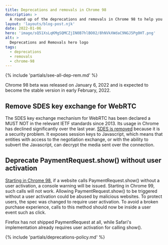 ```yaml
---
title: Deprecations and removals in Chrome 98
description: >
  A round up of the deprecations and removals in Chrome 98 to help you plan.
layout: 'layouts/blog-post.njk'
date: 2022-01-06
hero: 'image/sQ51XsLqKMgSQMCZjIN0B7hlBO02/8hNVkXWdaC9NGJ5Pg0HT.png'
alt: >
  Deprecations and Removals hero logo
tags:
  - deprecations
  - removals
  - chrome-98
---
```


{% include 'partials/see-all-dep-rem.md' %}

Chrome 98 beta was released on January 6, 2022 and is expected to become the
stable version in early February, 2022.

## Remove SDES key exchange for WebRTC

The SDES key exchange mechanism for WebRTC has been declared a MUST NOT in the
relevant IETF standards since 2013. Its usage in Chrome has declined
significantly over the last year. [SDES is
removed](https://chromestatus.com/features/5695324321480704) because it is a
security problem. It exposes session keys to Javascript, which means that
entities with access to the negotiation exchange, or with the ability to subvert
the Javascript, can decrypt the media sent over the connection.

## Deprecate PaymentRequest.show() without user activation

[Starting in Chrome 98](https://chromestatus.com/feature/5948593429020672), if a
website calls PaymentRequest.show() without a user activation, a console warning
will be issued. Starting in Chrome 99, such calls will not work. Allowing
PaymentRequest.show() to be triggered without a user activation could be abused
by malicious websites. To protect users, the spec was changed to require user
activation. To avoid a broken purchase experience, calls to this method should
now be inside a user event such as click.

Firefox has not shipped PaymentRequest at all, while Safari's implementation
already requires user activation for calling show().

{% include 'partials/deprecations-policy.md' %}
